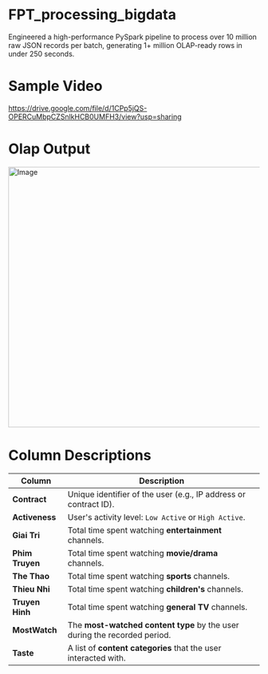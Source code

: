 # FPT_processing_bigdata
Engineered a high-performance PySpark pipeline to process over 10 million raw JSON records per batch, generating 1+ million OLAP-ready rows in under 250 seconds.

# Sample Video
https://drive.google.com/file/d/1CPp5jQS-OPERCuMbpCZSnlkHCB0UMFH3/view?usp=sharing

# Olap Output
<img width="1030" height="522" alt="Image" src="https://github.com/user-attachments/assets/f872ec2a-77d4-4f71-b3a5-a07dd1ecf447" />

# Column Descriptions
| Column         | Description |
|----------------|-------------|
| **Contract**     | Unique identifier of the user (e.g., IP address or contract ID). |
| **Activeness**   | User's activity level: `Low Active` or `High Active`. |
| **Giai Tri**     | Total time spent watching **entertainment** channels. |
| **Phim Truyen**  | Total time spent watching **movie/drama** channels. |
| **The Thao**     | Total time spent watching **sports** channels. |
| **Thieu Nhi**    | Total time spent watching **children's** channels. |
| **Truyen Hinh**  | Total time spent watching **general TV** channels. |
| **MostWatch**    | The **most-watched content type** by the user during the recorded period. |
| **Taste**        | A list of **content categories** that the user interacted with. |

